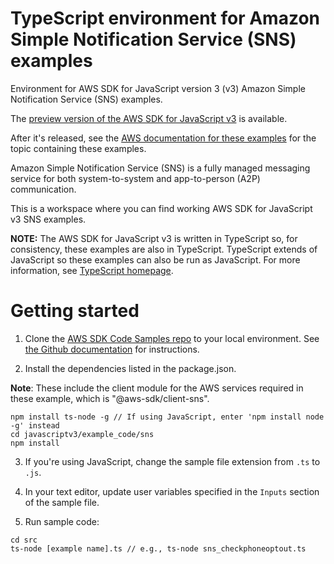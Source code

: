 # TypeScript environment for Amazon Simple Notification Service (SNS) examples

Environment for AWS SDK for JavaScript version 3 (v3) Amazon Simple Notification Service (SNS) examples. 

The [preview version of the AWS SDK for JavaScript v3](https://github.com/aws/aws-sdk-js-v3) is available. 

After it's released, see the [AWS documentation for these examples](https://docs.aws.amazon.com/sdk-for-javascript/v3/developer-guide/sns-examples.html) for the topic containing these examples.

Amazon Simple Notification Service (SNS) is a fully managed messaging service for both system-to-system and app-to-person (A2P) communication. 

This is a workspace where you can find working AWS SDK for JavaScript v3 SNS examples. 

**NOTE:** The AWS SDK for JavaScript v3 is written in TypeScript so, for consistency, these examples are also in TypeScript. TypeScript extends of JavaScript so these examples can also be run as JavaScript. For more information, see [TypeScript homepage](https://www.typescriptlang.org/).


# Getting started

1. Clone the [AWS SDK Code Samples repo](https://github.com/awsdocs/aws-doc-sdk-examples) to your local environment. See [the Github documentation](https://docs.github.com/en/github/creating-cloning-and-archiving-repositories/cloning-a-repository) for instructions.

2. Install the dependencies listed in the package.json.

**Note**: These include the client module for the AWS services required in these example, 
which is "@aws-sdk/client-sns".
```
npm install ts-node -g // If using JavaScript, enter 'npm install node -g' instead
cd javascriptv3/example_code/sns
npm install
```
3. If you're using JavaScript, change the sample file extension from ```.ts``` to ```.js```.


4. In your text editor, update user variables specified in the ```Inputs``` section of the sample file.

5. Run sample code:
```
cd src
ts-node [example name].ts // e.g., ts-node sns_checkphoneoptout.ts
```
